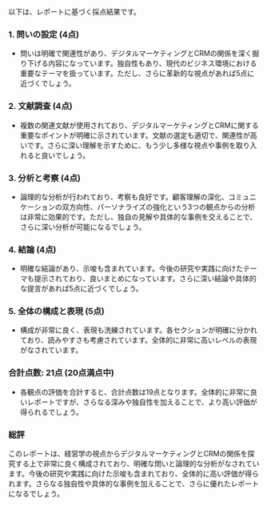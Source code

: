 以下は、レポートに基づく採点結果です。

### 1. 問いの設定 (4点)
- 問いは明確で関連性があり、デジタルマーケティングとCRMの関係を深く掘り下げる内容になっています。独自性もあり、現代のビジネス環境における重要なテーマを扱っています。ただし、さらに革新的な視点があれば5点に近づくでしょう。

### 2. 文献調査 (4点)
- 複数の関連文献が使用されており、デジタルマーケティングとCRMに関する重要なポイントが明確に示されています。文献の選定も適切で、関連性が高いです。さらに深い理解を示すために、もう少し多様な視点や事例を取り入れると良いでしょう。

### 3. 分析と考察 (4点)
- 論理的な分析が行われており、考察も良好です。顧客理解の深化、コミュニケーションの双方向性、パーソナライズの強化という3つの観点からの分析は非常に効果的です。ただし、独自の見解や具体的な事例を交えることで、さらに深い分析が可能になるでしょう。

### 4. 結論 (4点)
- 明確な結論があり、示唆も含まれています。今後の研究や実践に向けたテーマも提示されており、良いまとめになっています。さらに深い結論や具体的な提言があれば5点に近づくでしょう。

### 5. 全体の構成と表現 (5点)
- 構成が非常に良く、表現も洗練されています。各セクションが明確に分かれており、読みやすさも考慮されています。全体的に非常に高いレベルの表現がなされています。

### 合計点数: 21点 (20点満点中)
- 各観点の評価を合計すると、合計点数は19点となります。全体的に非常に良いレポートですが、さらなる深みや独自性を加えることで、より高い評価が得られるでしょう。

### 総評
このレポートは、経営学の視点からデジタルマーケティングとCRMの関係を探究する上で非常に良く構成されており、明確な問いと論理的な分析がなされています。今後の研究や実践に向けた示唆も含まれており、全体的に高い評価が得られます。さらなる独自性や具体的な事例を加えることで、さらに優れたレポートになるでしょう。